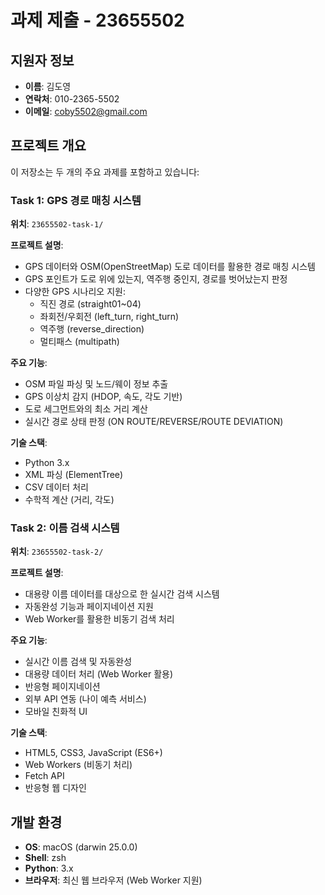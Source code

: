 # 과제 제출 - 23655502

## 지원자 정보
- **이름**: 김도영
- **연락처**: 010-2365-5502
- **이메일**: coby5502@gmail.com

## 프로젝트 개요

이 저장소는 두 개의 주요 과제를 포함하고 있습니다:

### Task 1: GPS 경로 매칭 시스템
**위치**: `23655502-task-1/`

**프로젝트 설명**:
- GPS 데이터와 OSM(OpenStreetMap) 도로 데이터를 활용한 경로 매칭 시스템
- GPS 포인트가 도로 위에 있는지, 역주행 중인지, 경로를 벗어났는지 판정
- 다양한 GPS 시나리오 지원:
  - 직진 경로 (straight01~04)
  - 좌회전/우회전 (left_turn, right_turn)
  - 역주행 (reverse_direction)
  - 멀티패스 (multipath)

**주요 기능**:
- OSM 파일 파싱 및 노드/웨이 정보 추출
- GPS 이상치 감지 (HDOP, 속도, 각도 기반)
- 도로 세그먼트와의 최소 거리 계산
- 실시간 경로 상태 판정 (ON ROUTE/REVERSE/ROUTE DEVIATION)

**기술 스택**:
- Python 3.x
- XML 파싱 (ElementTree)
- CSV 데이터 처리
- 수학적 계산 (거리, 각도)

### Task 2: 이름 검색 시스템
**위치**: `23655502-task-2/`

**프로젝트 설명**:
- 대용량 이름 데이터를 대상으로 한 실시간 검색 시스템
- 자동완성 기능과 페이지네이션 지원
- Web Worker를 활용한 비동기 검색 처리

**주요 기능**:
- 실시간 이름 검색 및 자동완성
- 대용량 데이터 처리 (Web Worker 활용)
- 반응형 페이지네이션
- 외부 API 연동 (나이 예측 서비스)
- 모바일 친화적 UI

**기술 스택**:
- HTML5, CSS3, JavaScript (ES6+)
- Web Workers (비동기 처리)
- Fetch API
- 반응형 웹 디자인

## 개발 환경
- **OS**: macOS (darwin 25.0.0)
- **Shell**: zsh
- **Python**: 3.x
- **브라우저**: 최신 웹 브라우저 (Web Worker 지원)